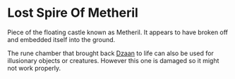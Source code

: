 # Lost Spire Of Metheril

Piece of the floating castle known as Metheril. It appears to have broken off and embedded itself into the ground.

The rune chamber that brought back [Dzaan](../People/Dzaan.md) to life can also be used for illusionary objects or creatures. However this one is damaged so it might not work properly.